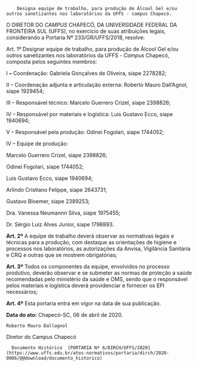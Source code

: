         Designa equipe de trabalho, para produção de Álcool Gel e/ou outros sanetizantes nos laboratórios da UFFS - campus Chapecó.  

O DIRETOR DO *CAMPUS* CHAPECÓ, DA UNIVERSIDADE FEDERAL DA FRONTEIRA SUL (UFFS), no exercício de suas atribuições legais, considerando a Portaria Nº 233/GR/UFFS/2018, resolve:

  

 Art. 1º Designar equipe de trabalho, para produção de Álcool Gel e/ou outros sanetizantes nos laboratórios da UFFS - *Campus* Chapecó, composta pelos seguintes membros:

  

 I **–** Coordenação: Gabriela Gonçalves de Oliveira, siape 2278282;

 II – Coordenação adjunta e articulação externa: Roberto Mauro Dall’Agnol, siape 1929454;

 III – Responsável técnico: Marcelo Guerrero Crizel, siape 2398826;

 IV – Responsável por materiais e logística: Luis Gustavo Ecco, siape 1940694;

 V – Responsável pela produção: Odinei Fogolari, siape 1744052;

 IV – Equipe de produção:

  Marcelo Guerrero Crizel, siape 2398826;

  Odinei Fogolari, siape 1744052;

  Luis Gustavo Ecco, siape 1940694; 

  Arlindo Cristiano Felippe, siape 2643731;

  Gustavo Bloemer, siape 2389253;

  Dra. Vanessa Neumannn Silva, siape 1975455;

  Dr. Sérgio Luiz Alves Junior, siape 1798893.

  

 **Art. 2º** A equipe de trabalho deverá observar as normativas legais e técnicas para a produção, com destaque as orientações de higiene e processos nos laboratórios, as autorizações da Anvisa, Vigilância Sanitária e CRQ e outras que se mostrem obrigatórias;

  

 **Art. 3º** Todos os componentes da equipe, envolvidos no processo produtivo, deverão observar e se submeter as normas de proteção a saúde recomendadas pelo ministério da saúde e OMS, sendo que o responsável pelos materiais e logística deverá providenciar e fornecer os EPI necessários;

  

 **Art. 4º** Esta portaria entra em vigor na data de sua publicação.

   **Data do ato:** Chapecó-SC, 06 de abril de 2020.   
 

    Roberto Mauro Dallagnol   
 Diretor do Campus Chapecó 

      Documento Histórico  [PORTARIA Nº 6/DIRCH/UFFS/2020](https://www.uffs.edu.br/atos-normativos/portaria/dirch/2020-0006/@@download/documento_historico)     
      